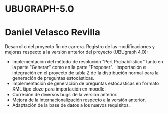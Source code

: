# UBUGRAPH-5.0
# Daniel Velasco Revilla
Desarrollo del proyecto fin de carrera. Registro de las modificaciones y mejoras respecto a la versión anterior del proyecto (UBUgraph 4.0):
- Implementación del método de resolución "Pert Probabilístico" tanto en la parte "Generar" como en la parte "Proponer".
  -Importación e integración en el proyecto de tabla Z de la distribución normal para la generación de preguntas estocásticas.
- Implementación de generación de preguntas estócasticas en formato XML tipo cloze para importación en moodle.
- Correción de diversos bugs de la versión anterior.
- Mejora de la internacionalización respecto a la versión anterior.
- Adaptación de la base de datos a los nuevos requisitos.

